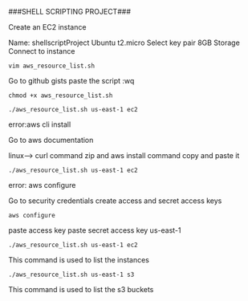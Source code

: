 ###SHELL SCRIPTING PROJECT###

Create an EC2 instance 

Name: shellscriptProject
Ubuntu
t2.micro
Select key pair
8GB Storage
Connect to instance

```vim aws_resource_list.sh ```

Go to github gists 
paste the script
:wq

```chmod +x aws_resource_list.sh```

```./aws_resource_list.sh us-east-1 ec2```

error:aws cli install

Go to aws documentation

linux--> curl command
zip and aws install command 
copy and paste it

```./aws_resource_list.sh us-east-1 ec2```

error: aws configure

Go to security credentials create access and secret access keys

```aws configure```

paste access key
paste secret access key
us-east-1

```./aws_resource_list.sh us-east-1 ec2```

This command is used to list the instances

```./aws_resource_list.sh us-east-1 s3```

This command is used to list the s3 buckets
